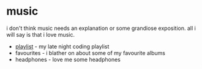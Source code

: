 music
=====

i don't think music needs an explanation or some grandiose 
exposition. all i will say is that i love music.


* [playlist](playlist.html) - my late night coding playlist
* favourites - i blather on about some of my favourite albums
* headphones - love me some headphones


